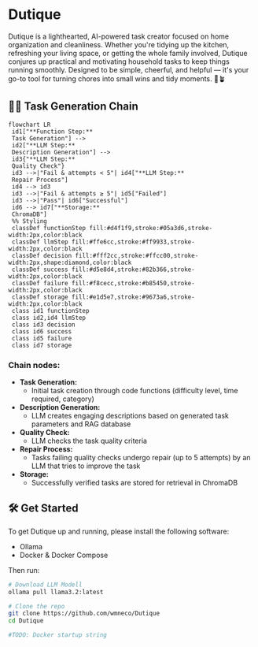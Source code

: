 # Dutique
Dutique is a lighthearted, AI-powered task creator focused on home organization and cleanliness. Whether you're tidying up the kitchen, refreshing your living space, or getting the whole family involved, Dutique conjures up practical and motivating household tasks to keep things running smoothly. Designed to be simple, cheerful, and helpful — it's your go-to tool for turning chores into small wins and tidy moments. 🧹🪴

## 🧺✨ Task Generation Chain
```mermaid
flowchart LR
 id1["**Function Step:**
 Task Generation"] -->
 id2["**LLM Step:**
 Description Generation"] -->
 id3{"**LLM Step:**
 Quality Check"}
 id3 -->|"Fail & attempts < 5"| id4["**LLM Step:**
 Repair Process"]
 id4 --> id3
 id3 -->|"Fail & attempts ≥ 5"| id5["Failed"]
 id3 -->|"Pass"| id6["Successful"]
 id6 --> id7["**Storage:**
 ChromaDB"]
 %% Styling
 classDef functionStep fill:#d4f1f9,stroke:#05a3d6,stroke-width:2px,color:black
 classDef llmStep fill:#ffe6cc,stroke:#ff9933,stroke-width:2px,color:black
 classDef decision fill:#fff2cc,stroke:#ffcc00,stroke-width:2px,shape:diamond,color:black
 classDef success fill:#d5e8d4,stroke:#82b366,stroke-width:2px,color:black
 classDef failure fill:#f8cecc,stroke:#b85450,stroke-width:2px,color:black
 classDef storage fill:#e1d5e7,stroke:#9673a6,stroke-width:2px,color:black
 class id1 functionStep
 class id2,id4 llmStep
 class id3 decision
 class id6 success
 class id5 failure
 class id7 storage
```
### Chain nodes:

- **Task Generation:**
    - Initial task creation through code functions (difficulty level, time required, category)
- **Description Generation:**
    - LLM creates engaging descriptions based on generated task parameters and RAG database
- **Quality Check:**
    - LLM checks the task quality criteria
- **Repair Process:**
    - Tasks failing quality checks undergo repair (up to 5 attempts) by an LLM that tries to improve the task
- **Storage:**
    - Successfully verified tasks are stored for retrieval in ChromaDB

## 🛠️ Get Started
To get Dutique up and running, please install the following software:

- Ollama
- Docker & Docker Compose

Then run:

```bash
# Download LLM Modell
ollama pull llama3.2:latest

# Clone the repo
git clone https://github.com/wmneco/Dutique
cd Dutique

#TODO: Docker startup string
```